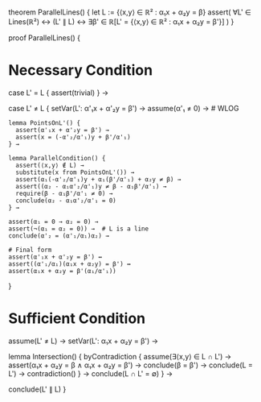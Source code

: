 theorem ParallelLines() {
  let L := {⟨x,y⟩ ∈ ℝ² : α₁x + α₂y = β}
  assert(
    ∀L' ∈ Lines(ℝ²) ↔ 
    (L' ∥ L) ↔ 
    ∃β' ∈ ℝ[L' = {⟨x,y⟩ ∈ ℝ² : α₁x + α₂y = β'}]
  )
}

proof ParallelLines() {
  # Necessary Condition
  case L' = L {
    assert(trivial)
  } →
  
  case L' ≠ L {
    setVar(L': α'₁x + α'₂y = β') →
    assume(α'₁ ≠ 0) →  # WLOG
    
    lemma PointsOnL'() {
      assert(α'₁x + α'₂y = β') →
      assert(x = (-α'₂/α'₁)y + β'/α'₁)
    } →

    lemma ParallelCondition() {
      assert(⟨x,y⟩ ∉ L) →
      substitute(x from PointsOnL'()) →
      assert(α₁(-α'₂/α'₁)y + α₁(β'/α'₁) + α₂y ≠ β) →
      assert((α₂ - α₁α'₂/α'₁)y ≠ β - α₁β'/α'₁) →
      require(β - α₁β'/α'₁ ≠ 0) →
      conclude(α₂ - α₁α'₂/α'₁ = 0)
    } →

    assert(α₁ = 0 → α₂ = 0) →
    assert(¬(α₁ = α₂ = 0)) →  # L is a line
    conclude(α'₂ = (α'₁/α₁)α₂) →
    
    # Final form
    assert(α'₁x + α'₂y = β') ↔
    assert((α'₁/α₁)(α₁x + α₂y) = β') ↔
    assert(α₁x + α₂y = β'(α₁/α'₁))
  }

  # Sufficient Condition
  assume(L' ≠ L) →
  setVar(L': α₁x + α₂y = β') →
  
  lemma Intersection() {
    byContradiction {
      assume(∃⟨x,y⟩ ∈ L ∩ L') →
      assert(α₁x + α₂y = β ∧ α₁x + α₂y = β') →
      conclude(β = β') →
      conclude(L = L') →
      contradiction()
    } →
    conclude(L ∩ L' = ∅)
  } →
  
  conclude(L' ∥ L)
}